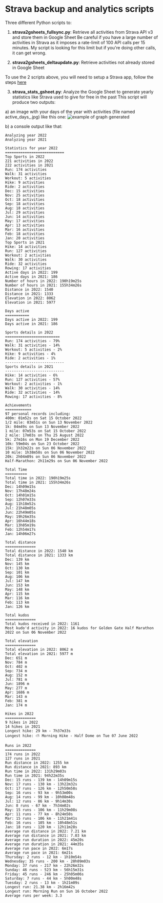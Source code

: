 # Strava backup and analytics scripts

Three different Python scripts to:
1) <b>strava2gsheets_fullsync.py</b>: Retrieve all activities from Strava API v3 and store them in Google Sheet
Be careful if you have a large number of activities in Strava as it imposes a rate-limit of 100 API calls per 15 minutes.
My script is looking for this limit but if you're doing other calls, it can get wrong.

2) <b>strava2gsheets_deltaupdate.py</b>: Retrieve activities not already stored in Google Sheet

To use the 2 scripts above, you will need to setup a Strava app, follow the steps [here](https://developers.strava.com/docs/getting-started/)

3) <b>strava_stats_gsheet.py</b>: Analyze the Google Sheet to generate yearly statistics like Strava used to give for free in the past
This script will produce two outputs:

  a) an image with your days of the year with activities (file named active_days_<year>.jpg) like this one:
![example of graph generated](https://github.com/jcatrouillet/strava/blob/main/active_days_2022.jpg)

  b) a console output like that:

```
Analyzing year 2022
Analyzing year 2021

Statistics for year 2022
===========================
Top Sports in 2022
221 activities in 2022
222 activities in 2021
Run: 174 activities
Walk: 31 activities
Workout: 5 activities
Hike: 9 activities
Ride: 2 activities
Dec: 15 activities
Nov: 25 activities
Oct: 18 activities
Sep: 18 activities
Aug: 18 activities
Jul: 29 activities
Jun: 14 activities
May: 17 activities
Apr: 13 activities
Mar: 16 activities
Feb: 18 activities
Jan: 20 activities
Top Sports in 2021
Hike: 14 activities
Run: 127 activities
Workout: 2 activities
Walk: 30 activities
Ride: 32 activities
Rowing: 17 activities
Active days in 2022: 199
Active days in 2021: 186
Number of hours in 2022: 190h19m25s
Number of hours in 2021: 155h34m26s
Distance in 2022: 1540
Distance in 2021: 1333
Elevation in 2022: 8062
Elevation in 2021: 5977

Days active
===========
Days active in 2022: 199
Days active in 2021: 186

Sports details in 2022
=========================
Run: 174 activities - 79%
Walk: 31 activities - 14%
Workout: 5 activities - 2%
Hike: 9 activities - 4%
Ride: 2 activities - 1%
---------------------------
Sports details in 2021
---------------------------
Hike: 14 activities - 6%
Run: 127 activities - 57%
Workout: 2 activities - 1%
Walk: 30 activities - 14%
Ride: 32 activities - 14%
Rowing: 17 activities - 8%

Achievements
============
97 personal records including:
400m: 01m52s on Sat 15 October 2022
1/2 mile: 03m51s on Sun 13 November 2022
1k: 04m49s on Sun 13 November 2022
1 mile: 07m53s on Sat 15 October 2022
2 mile: 17m03s on Thu 25 August 2022
5k: 27m16s on Mon 19 December 2022
10k: 59m04s on Sun 23 October 2022
15k: 1h32m22s on Sun 06 November 2022
10 mile: 1h38m58s on Sun 06 November 2022
20k: 2h04m09s on Sun 06 November 2022
Half-Marathon: 2h11m29s on Sun 06 November 2022

Total Time
==========
Total time in 2022: 190h19m25s
Total time in 2021: 155h34m26s
Dec: 14h09m15s
Nov: 17h48m24s
Oct: 14h01m15s
Sep: 12h07m33s
Aug: 11h18m52s
Jul: 21h48m05s
Jun: 22h49m05s
May: 19h26m35s
Apr: 16h44m18s
Mar: 13h05m19s
Feb: 12h54m17s
Jan: 14h06m27s

Total distance
==============
Total distance in 2022: 1540 km
Total distance in 2021: 1333 km
Dec: 139 km
Nov: 145 km
Oct: 130 km
Sep: 101 km
Aug: 106 km
Jul: 147 km
Jun: 153 km
May: 148 km
Apr: 115 km
Mar: 116 km
Feb: 113 km
Jan: 126 km

Total kudos
==============
Total kudos received in 2022: 1161
Most kudo'd activity in 2022: 16 kudos for Golden Gate Half Marathon 2022 on Sun 06 November 2022

Total elevation
==============
Total elevation in 2022: 8062 m
Total elevation in 2021: 5977 m
Dec: 651 m
Nov: 784 m
Oct: 402 m
Sep: 734 m
Aug: 152 m
Jul: 781 m
Jun: 1896 m
May: 277 m
Apr: 1686 m
Mar: 143 m
Feb: 381 m
Jan: 174 m

Hikes in 2022
==============
9 hikes in 2022
14 hikes in 2021
Longest hike: 29 km - 7h37m33s
Longest hike: ⛅ Morning Hike - Half Dome on Tue 07 June 2022

Runs in 2022
==============
174 runs in 2022
127 runs in 2021
Run distance in 2022: 1255 km
Run distance in 2021: 893 km
Run time in 2022: 131h29m03s
Run time in 2021: 94h22m35s
Dec: 15 runs - 139 km - 14h09m15s
Nov: 17 runs - 130 km - 13h22m32s
Oct: 17 runs - 126 km - 12h50m58s
Sep: 16 runs - 93 km - 9h53m00s
Aug: 14 runs - 99 km - 10h08m48s
Jul: 12 runs - 86 km - 9h14m30s
Jun: 8 runs - 67 km - 7h34m02s
May: 15 runs - 106 km - 11h29m08s
Apr: 11 runs - 77 km - 8h24m50s
Mar: 15 runs - 106 km - 11h21m41s
Feb: 16 runs - 105 km - 10h48m51s
Jan: 18 runs - 120 km - 12h11m28s
Average run distance in 2022: 7.21 km
Average run distance in 2021: 7.03 km
Average run duration in 2022: 45m20s
Average run duration in 2021: 44m35s
Average run pace in 2022: 6m17s
Average run pace in 2021: 6m21s
Thursday: 2 runs - 12 km - 1h10m54s
Wednesday: 35 runs - 200 km - 20h09m03s
Monday: 37 runs - 217 km - 22h26m32s
Sunday: 46 runs - 523 km - 56h15m31s
Friday: 45 runs - 246 km - 25h05m06s
Saturday: 7 runs - 44 km - 5h00m48s
Tuesday: 2 runs - 13 km - 1h21m09s
Longest run: 21.38 km - 2h16m42s
Longest run: Morning Run on Sun 16 October 2022
Average runs per week: 3.3
```
